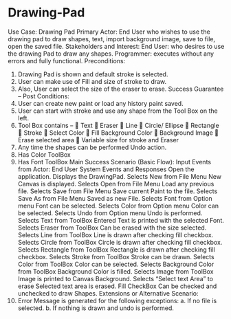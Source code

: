 # Drawing-Pad
Use Case: Drawing Pad
Primary Actor: End User who wishes to use the drawing pad to draw shapes, text, import background image, save to file, open the saved file.
Stakeholders and Interest:
End User: who desires to use the drawing Pad to draw any shapes.
Programmer: executes without any errors and fully functional.
Preconditions:
1. Drawing Pad is shown and default stroke is selected.
2. User can make use of Fill and size of stroke to draw.
3. Also, User can select the size of the eraser to erase.
Success Guarantee – Post Conditions:
1. User can create new paint or load any history paint saved.
2. User can start with stroke and use any shape from the Tool Box on the left.
3. Tool Box contains –
 Text
 Eraser
 Line
 Circle/ Ellipse
 Rectangle
 Stroke
 Select Color
 Fill Background Color
 Background Image
 Erase selected area
 Variable size for stroke and Eraser
4. Any time the shapes can be performed Undo action.
5. Has Color ToolBox
6. Has Font ToolBox
Main Success Scenario (Basic Flow): Input Events from Actor: End User System Events and Responses
Open the application.
Displays the DrawingPad.
Selects New from File Menu
New Canvas is displayed.
Selects Open from File Menu
Load any previous file.
Selects Save from File Menu
Save current Paint to the file.
Selects Save As from File Menu
Saved as new File.
Selects Font from Option menu
Font can be selected.
Selects Color from Option menu
Color can be selected.
Selects Undo from Option menu
Undo is performed.
Selects Text from ToolBox
Entered Text is printed with the selected Font.
Selects Eraser from ToolBox
Can be erased with the size selected.
Selects Line from ToolBox
Line is drawn after checking fill checkbox.
Selects Circle from ToolBox
Circle is drawn after checking fill checkbox.
Selects Rectangle from ToolBox
Rectangle is drawn after checking fill checkbox.
Selects Stroke from ToolBox
Stroke can be drawn.
Selects Color from ToolBox
Color can be selected.
Selects Background Color from ToolBox
Background Color is filled.
Selects Image from ToolBox
Image is printed to Canvas Background.
Selects “Select text Area” to erase
Selected text area is erased.
Fill CheckBox
Can be checked and unchecked to draw Shapes.
Extensions or Alternative Scenario:
1. Error Message is generated for the following exceptions:
a. If no file is selected.
b. If nothing is drawn and undo is performed.
